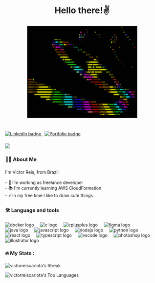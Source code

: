 
<h1 align="center">Hello  there!✌️</h1>

###

<div align="center">
  <img height="300" src="star.gif"  />
</div>

###

<br clear="both">


<div align="left">
  <a href="https://www.linkedin.com/in/victor-reis-6a3a01273/" target="_blank">
    <img
      src="https://img.shields.io/static/v1?label=LinkedIn&message=&color=0077B8&logo=linkedin&logoColor=white&style=for-the-badge"
      height="25"
      alt="LinkedIn badge"
    />
  </a>
  <a href="https://carlotavictor.vercel.app" target="_blank" style="margin-left: 8px;">
    <img
      src="https://img.shields.io/static/v1?label=Portfolio&message=&color=800080&logo=star&logoColor=white&style=for-the-badge"
      height="25"
      alt="Portfolio badge"
    />
  </a>
</div>

###

![](https://komarev.com/ghpvc/?username=victorreiscarlota)

###

<h3 align="left">👩‍💻  About Me</h3>

###

<p align="left">I'm Victor Reis, from Brazil<br><br>- 🔭 I’m working as freelance developer<br>- 📚 I'm currently learning AWS CloudFormation <br>- ⚡ In my free time I like to draw cute things</p>

###

<h3 align="left">🛠 Language and tools</h3>

###

<div align="left">
  <img src="https://cdn.jsdelivr.net/gh/devicons/devicon/icons/docker/docker-plain-wordmark.svg" height="40" alt="docker logo"  />
  <img width="12" />
  <img src="https://cdn.jsdelivr.net/gh/devicons/devicon/icons/c/c-original.svg" height="40" alt="c logo"  />
  <img width="12" />
  <img src="https://cdn.jsdelivr.net/gh/devicons/devicon/icons/cplusplus/cplusplus-original.svg" height="40" alt="cplusplus logo"  />
  <img width="12" />
  <img src="https://cdn.jsdelivr.net/gh/devicons/devicon/icons/figma/figma-original.svg" height="40" alt="figma logo"  />
  <img width="12" />
  <img src="https://cdn.jsdelivr.net/gh/devicons/devicon/icons/java/java-original.svg" height="40" alt="java logo"  />
  <img width="12" />
  <img src="https://cdn.jsdelivr.net/gh/devicons/devicon/icons/javascript/javascript-original.svg" height="40" alt="javascript logo"  />
  <img width="12" />
  <img src="https://cdn.jsdelivr.net/gh/devicons/devicon/icons/nodejs/nodejs-original.svg" height="40" alt="nodejs logo"  />
  <img width="12" />
  <img src="https://cdn.jsdelivr.net/gh/devicons/devicon/icons/python/python-original.svg" height="40" alt="python logo"  />
  <img width="12" />
  <img src="https://cdn.jsdelivr.net/gh/devicons/devicon/icons/react/react-original.svg" height="40" alt="react logo"  />
  <img width="12" />
  <img src="https://cdn.jsdelivr.net/gh/devicons/devicon/icons/typescript/typescript-original.svg" height="40" alt="typescript logo"  />
  <img width="12" />
  <img src="https://cdn.jsdelivr.net/gh/devicons/devicon/icons/vscode/vscode-original.svg" height="40" alt="vscode logo"  />
  <img width="12" />
  <img src="https://cdn.jsdelivr.net/gh/devicons/devicon/icons/photoshop/photoshop-plain.svg" height="40" alt="photoshop logo"  />
  <img width="12" />
  <img src="https://cdn.jsdelivr.net/gh/devicons/devicon/icons/illustrator/illustrator-plain.svg" height="40" alt="illustrator logo"  />
</div>

###

<h3 align="left">🔥   My Stats :</h3>

###

<!-- <div align="center">
  <img src="https://streak-stats.demolab.com?user=victorreiscarlota&locale=en&mode=daily&theme=dark&hide_border=false&border_radius=5&order=3" height="220" alt="streak graph"  />
</div> -->

![victorreiscarlota's Streak](https://github-readme-streak-stats.herokuapp.com/?user=victorreiscarlota&theme=dark&hide_border=false)

![victorreiscarlota's Top Languages](https://github-readme-stats.vercel.app/api/top-langs/?username=victorreiscarlota&theme=dark&show_icons=true&hide_border=false&layout=compact)

###

